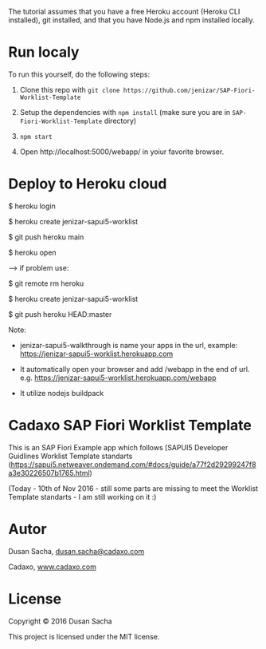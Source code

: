 The tutorial assumes that you have a free Heroku account (Heroku CLI installed), git installed, and that you have Node.js and npm installed locally.

# Run localy

To run this yourself, do the following steps:

1. Clone this repo with `git clone https://github.com/jenizar/SAP-Fiori-Worklist-Template`

2. Setup the dependencies with `npm install` (make sure you are in `SAP-Fiori-Worklist-Template` directory)

3. `npm start`

4. Open http://localhost:5000/webapp/ in yoiur favorite browser.

# Deploy to Heroku cloud

$ heroku login

$ heroku create jenizar-sapui5-worklist

$ git push heroku main

$ heroku open

--> if problem use:

$ git remote rm heroku

$ heroku create jenizar-sapui5-worklist

$ git push heroku HEAD:master

Note:

- jenizar-sapui5-walkthrough is name your apps in the url, example: https://jenizar-sapui5-worklist.herokuapp.com

- It automatically open your browser and add /webapp in the end of url. e.g. https://jenizar-sapui5-worklist.herokuapp.com/webapp

- It utilize nodejs buildpack

# Cadaxo SAP Fiori Worklist Template

This is an SAP Fiori Example app which follows [SAPUI5 Developer Guidlines Worklist Template standarts (https://sapui5.netweaver.ondemand.com/#docs/guide/a77f2d29299247f8a3e30226507b1765.html)

(Today - 10th of Nov 2016 - still some parts are missing to meet the Worklist Template standarts - I am still working on it :)

# Autor
Dusan Sacha, dusan.sacha@cadaxo.com

Cadaxo, www.cadaxo.com

# License

Copyright © 2016 Dusan Sacha

This project is licensed under the MIT license.

